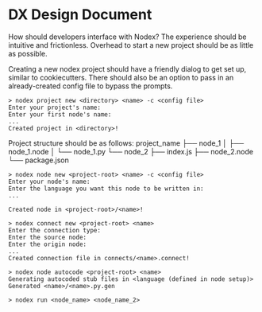 # DX Design Document

How should developers interface with Nodex? The experience should be intuitive and frictionless. Overhead to start a new project should be as little as possible.


Creating a new nodex project should have a friendly dialog to get set up, similar to cookiecutters. There should also be an option to pass in an already-created config file to bypass the prompts.

```
> nodex project new <directory> <name> -c <config file>
Enter your project's name:
Enter your first node's name:
...
Created project in <directory>!

```

Project structure should be as follows:
  project_name
    ├── node_1
    │   ├── node_1.node
    │   └── node_1.py
    └── node_2
        ├── index.js
        ├── node_2.node
        └── package.json


```
> nodex node new <project-root> <name> -c <config file>
Enter your node's name:
Enter the language you want this node to be written in:
...

Created node in <project-root>/<name>!
```

```
> nodex connect new <project-root> <name>
Enter the connection type: 
Enter the source node:
Enter the origin node:
...
Created connection file in connects/<name>.connect!
```

```
> nodex node autocode <project-root> <name>
Generating autocoded stub files in <language (defined in node setup)>
Generated <name>/<name>.py.gen
```

```
> nodex run <node_name> <node_name_2>
```